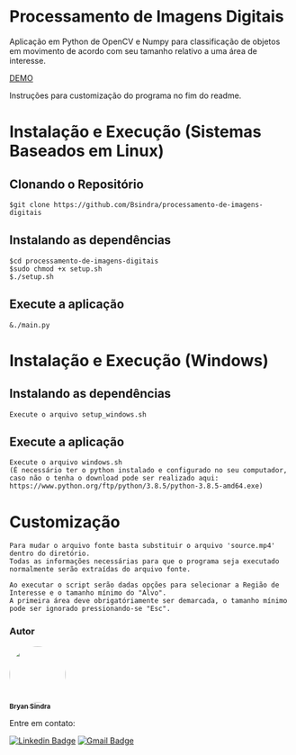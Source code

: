 # Processamento de Imagens Digitais
Aplicação em Python de OpenCV e Numpy para classificação de objetos em movimento de acordo com seu tamanho relativo a uma área de interesse.

[DEMO](https://youtu.be/dXddP89l0EI)

Instruções para customização do programa no fim do readme.

# Instalação e Execução (Sistemas Baseados em Linux)

## Clonando o Repositório
  
    $git clone https://github.com/Bsindra/processamento-de-imagens-digitais
  
## Instalando as dependências

    $cd processamento-de-imagens-digitais
    $sudo chmod +x setup.sh
    $./setup.sh
    
## Execute a aplicação

    &./main.py
    
# Instalação e Execução (Windows)

## Instalando as dependências

    Execute o arquivo setup_windows.sh
    
## Execute a aplicação
  
    Execute o arquivo windows.sh
    (É necessário ter o python instalado e configurado no seu computador, 
    caso não o tenha o download pode ser realizado aqui: https://www.python.org/ftp/python/3.8.5/python-3.8.5-amd64.exe)
    
# Customização

    Para mudar o arquivo fonte basta substituir o arquivo 'source.mp4' dentro do diretório.
    Todas as informações necessárias para que o programa seja executado normalmente serão extraídas do arquivo fonte.
    
    Ao executar o script serão dadas opções para selecionar a Região de Interesse e o tamanho mínimo do "Alvo".
    A primeira área deve obrigatóriamente ser demarcada, o tamanho mínimo pode ser ignorado pressionando-se "Esc".
    
    
### Autor

 <a href="https://github.com/Bsindra">
 <img style="border-radius: 50%;" src="https://avatars.githubusercontent.com/u/78266135?s=460&u=467052ab9311be4a9b3a0aca9cfde718318c4cbe&v=4" width="100px;" alt=""/><br />
 <sub><b>Bryan Sindra </b></sub></a> <a href="https://github.com/Bsindra" title="GitHub"></a>


Entre em contato:

[![Linkedin Badge](https://img.shields.io/badge/-Bryan-blue?style=flat-square&logo=Linkedin&logoColor=white&link=https://www.linkedin.com/in/bryan-sindra/)](https://www.linkedin.com/in/bryan-sindra/) 
[![Gmail Badge](https://img.shields.io/badge/-bsindra98@gmail.com-c14438?style=flat-square&logo=Gmail&logoColor=white&link=mailto:bsindra98@gmail.com)](mailto:bsindra98@gmail.com)
